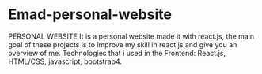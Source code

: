 # Emad-personal-website

PERSONAL WEBSITE
It is a personal website made it
with react.js, the main goal of
these projects is to improve my
skill in react.js and give you an
overview of me.
Technologies that i used in the
Frontend:
React.js, HTML/CSS, javascript,
bootstrap4.
